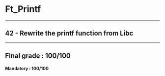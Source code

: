 # Ft_Printf
---------------------------------------------------
## 42 - Rewrite the printf function from Libc
---------------------------------------------------

## Final grade : 100/100

#### Mandatory : 100/100
